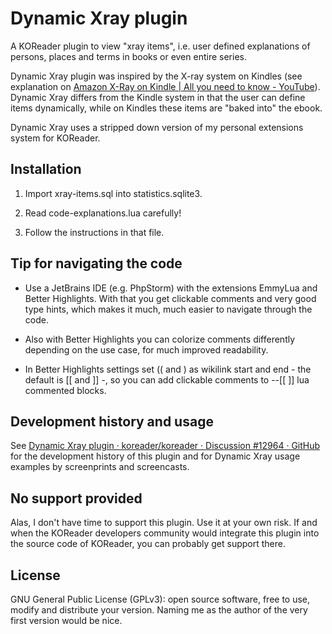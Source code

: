 # Dynamic Xray plugin

A KOReader plugin to view "xray items", i.e. user defined explanations of persons, places and terms in books or even entire series.

Dynamic Xray plugin was inspired by the X-ray system on Kindles (see explanation on [Amazon X-Ray on Kindle | All you need to know - YouTube](https://youtu.be/mreow-OrGsU?si=c_3NhHKBDa1BFEvI)). Dynamic Xray differs from the Kindle system in that the user can define items dynamically, while on Kindles these items are "baked into" the ebook.

Dynamic Xray uses a stripped down version of my personal extensions system for KOReader.

## Installation

1. Import xray-items.sql into statistics.sqlite3.

2. Read code-explanations.lua carefully!

3. Follow the instructions in that file.

## Tip for navigating the code

* Use a JetBrains IDE (e.g. PhpStorm) with the extensions EmmyLua and Better Highlights. With that you get clickable comments and very good type hints, which makes it much, much easier to navigate through the code.

* Also with Better Highlights you can colorize comments differently depending on the use case, for much improved readability.

* In Better Highlights settings set (( and ) as wikilink start and end - the default is [[ and ]] -, so you can add clickable comments to --[[ ]] lua commented blocks.

## Development history and usage

See [Dynamic Xray plugin · koreader/koreader · Discussion #12964 · GitHub](https://github.com/koreader/koreader/discussions/12964) for the development history of this plugin and for Dynamic Xray usage examples by screenprints and screencasts.

## No support provided

Alas, I don't have time to support this plugin. Use it at your own risk. If and when the KOReader developers community would integrate this plugin into the source code of KOReader, you can probably get support there.

## License

GNU General Public License (GPLv3): open source software, free to use, modify and distribute your version. Naming me as the author of the very first version would be nice.
